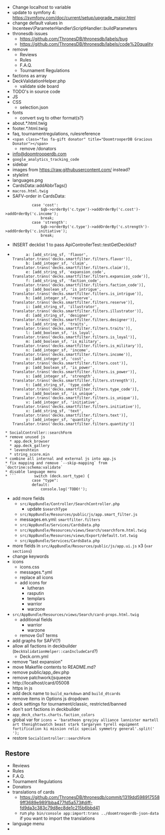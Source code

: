 * Change localhost to variable
* update to symfony 4: https://symfony.com/doc/current/setup/upgrade_major.html
* change default values in Incenteev\ParameterHandler\ScriptHandler::buildParameters
* thronesdb issues
  * https://github.com/ThronesDB/thronesdb/labels/bug
  * https://github.com/ThronesDB/thronesdb/labels/code%20quality
* remove
  * Reviews
  * Rules
  * F.A.Q.
  * Tournament Regulations
* factions as array
* DeckValidationHelper.php
  * validate side board
* TODO's in source code
* JS
* CSS
  * selection.json
* fonts
  * convert svg to other format(s?)
* about.*.html.twig
* footer.*.html.twig
* faq, tournamentregulations, rulesreference
* `<span class="fas fa-gift donator" title="DoomtrooperDB Gracious Donator"></span>`
  * remove /donators
* info@doomtrooperdb.com
* `google_analytics_tracking_code`
* sidebar
* images from https://raw.githubusercontent.com/ instead?
* stylelint
* languages.png
* CardsData::addAbbrTags()
* `macros.html.twig`
* SAFV-order in CardsData:
```
            case 'cost':
                $qb->orderBy('c.type')->addOrderBy('c.cost')->addOrderBy('c.income');
                break;
            case 'strength':
                $qb->orderBy('c.type')->addOrderBy('c.strength')->addOrderBy('c.initiative');
                break;
```
* INSERT decklist 1 to pass ApiControllerTest::testGetDecklist?
* ```
        a: [add_string_sf, 'flavor', Translator.trans('decks.smartfilter.filters.flavor')],
        b: [add_integer_sf, 'claim', Translator.trans('decks.smartfilter.filters.claim')],
        e: [add_string_sf, 'expansion_code', Translator.trans('decks.smartfilter.filters.expansion_code')],
        f: [add_string_sf, 'faction_code', Translator.trans('decks.smartfilter.filters.faction_code')],
        g: [add_boolean_sf, 'is_intrigue', Translator.trans('decks.smartfilter.filters.is_intrigue')],
        h: [add_integer_sf, 'reserve', Translator.trans('decks.smartfilter.filters.reserve')],
        i: [add_string_sf, 'illustrator', Translator.trans('decks.smartfilter.filters.illustrator')],
        d: [add_string_sf, 'designer', Translator.trans('decks.smartfilter.filters.designer')],
        k: [add_string_sf, 'traits', Translator.trans('decks.smartfilter.filters.traits')],
        l: [add_boolean_sf, 'is_loyal', Translator.trans('decks.smartfilter.filters.is_loyal')],
        m: [add_boolean_sf, 'is_military', Translator.trans('decks.smartfilter.filters.is_military')],
        n: [add_integer_sf, 'income', Translator.trans('decks.smartfilter.filters.income')],
        o: [add_integer_sf, 'cost', Translator.trans('decks.smartfilter.filters.cost')],
        p: [add_boolean_sf, 'is_power', Translator.trans('decks.smartfilter.filters.is_power')],
        s: [add_integer_sf, 'strength', Translator.trans('decks.smartfilter.filters.strength')],
        t: [add_string_sf, 'type_code', Translator.trans('decks.smartfilter.filters.type_code')],
        u: [add_boolean_sf, 'is_unique', Translator.trans('decks.smartfilter.filters.is_unique')],
        v: [add_integer_sf, 'initiative', Translator.trans('decks.smartfilter.filters.initiative')],
        x: [add_string_sf, 'text', Translator.trans('decks.smartfilter.filters.text')],
        y: [add_integer_sf, 'quantity', Translator.trans('decks.smartfilter.filters.quantity')]
```
* SocialController::searchForm
* remove unused js
  * app.deck_browser
  * app.deck_gallery
  * levenshtein
  * string_score.min
* combine all internal and external js into app.js
* fix mapping and remove `--skip-mapping` from `doctrine:schema:validate`
* disable language menu
* ```        switch (deck.sort_type) {
            case "type":
            default:
                console.log('TODO!');
```
* add more fields
  * `src/AppBundle/Controller/SearchController.php`
    * update `$searchType`
  * `src/AppBundle/Resources/public/js/app.smart_filter.js`
  * messages.en.yml: `smartfilter.filters`
  * `src/AppBundle/Services/CardsData.php`
  * `src/AppBundle/Resources/views/Search/searchform.html.twig`
  * `src/AppBundle/Resources/views/Export/default.txt.twig`
  * `src/AppBundle/Services/CardsData.php`
* more fields in `src/AppBundle/Resources/public/js/app.ui.js` x3 (`var sections`)
* change keywords
* icons
  * icons.css
  * messages.*.yml
  * replace all icons
  * add icons for
    * lutheran
    * rasputin
    * templars
    * warrior
    * warzone
* `src/AppBundle/Resources/views/Search/card-props.html.twig`
  * additional fields
    * warrior
    * warzone
  * remove GoT terms
* add graphs for SAFV(?)
* allow all factions in deckbuilder (`DeckValidationHelper::canIncludeCard`?)
  * Deck.orm.yml
* remove "last expansion"
* move Makefile contents to README.md?
* remove public/app_dev.php
* remove patchwork/jsqueeze
* http://localhost/card/05008
* https in js
* add deck name to `build_markdown` and `build_dtcards`
* remove items in Options js dropdown
* deck settings for tournament/classic, restricted/banned
* don't sort factions in deckbuilder
* `app_deck_charts.charts.faction_colors`
* global var for `icons = 'baratheon greyjoy alliance lannister martell art thenightswatch beast stark targaryen tyrell equipment fortification ki mission relic special symmetry general'.split(' ');`
* restore `SocialController::searchForm`

## Restore
* Reviews
* Rules
* F.A.Q.
* Tournament Regulations
* Donators
* translations of cards
  * https://github.com/ThronesDB/thronesdb/commit/1319dd5989175589ff3689e9891bba477fd5a573#diff-fd9da3c383c79d8ec8de1c215b6bbd41
  * run `php bin/console app:import:trans ../doomtrooperdb-json-data` if you want to import the translations
* language menu
*
